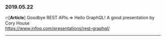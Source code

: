 ### 2019.05.22

🔥[**Article**] Goodbye REST APIs.=> Hello GraphQL! A good presentation by Cory House <br>
<https://www.infoq.com/presentations/rest-graphql/>

<hr>
